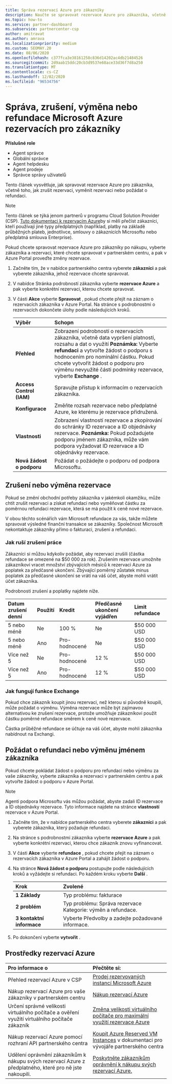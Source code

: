 ```yaml
---
title: Správa rezervací Azure pro zákazníky
description: Naučte se spravovat rezervace Azure pro zákazníka, včetně toho, jak zrušit rezervaci, vyměnit rezervaci nebo požádat o refundaci.
ms.topic: how-to
ms.service: partner-dashboard
ms.subservice: partnercenter-csp
author: amitravat
ms.author: amrava
ms.localizationpriority: medium
ms.custom: SEOMAY.20
ms.date: 08/06/2020
ms.openlocfilehash: c377fca3e38161258c836d14202ac4db21484526
ms.sourcegitcommit: 2d9aab15ddc20cb3d9537e68ace33d36f7d8a250
ms.translationtype: MT
ms.contentlocale: cs-CZ
ms.lasthandoff: 12/02/2020
ms.locfileid: "96534756"
---
```

# <a name="manage-cancel-exchange-or-refund-microsoft-azure-reservations-for-customers"></a>Správa, zrušení, výměna nebo refundace Microsoft Azure rezervacích pro zákazníky

**Příslušné role**

- Agent správce
- Globální správce
- Agent helpdesku
- Agent prodeje
- Správce správy uživatelů

Tento článek vysvětluje, jak spravovat rezervace Azure pro zákazníka, včetně toho, jak zrušit rezervaci, vyměnit rezervaci nebo požádat o refundaci.

> [!NOTE]
> Tento článek se týká jenom partnerů v programu Cloud Solution Provider (CSP). [Tuto dokumentaci k rezervacím Azure](/azure/cost-management-billing/reservations)by si měli přečíst zákazníci, kteří používají jiné typy předplatných (například, platby na základě průběžných plateb, jednotlivce, smlouvy o zákaznících Microsoftu nebo předplatná smlouva Enterprise).

Pokud chcete spravovat rezervace Azure pro zákazníky po nákupu, vyberte zákazníka a rezervaci, které chcete spravovat v partnerském centru, a pak v Azure Portal proveďte změny rezervace.

1. Začněte tím, že v nabídce partnerského centra vyberete **zákazníci** a pak vyberete zákazníka, jehož rezervace chcete spravovat. 

2. V nabídce Stránka podrobností zákazníka vyberte **rezervace Azure** a pak vyberte konkrétní rezervaci, kterou chcete spravovat.  

3. V části **Akce** vyberte **Spravovat** , pokud chcete přejít na záznam o rezervacích zákazníka v Azure Portal. Na stránce s podrobnostmi o rezervacích dokončete úlohy podle následujících kroků.  

    | **Výběr**   | **Schopn**    |
    |:-----------------------------|:-----------------|
    | **Přehled**   | Zobrazení podrobností o rezervacích zákazníka, včetně data vypršení platnosti, rozsahu a dat o využití **Poznámka:** Vyberte **refundaci** a vytvořte žádost o podporu s hodnocením pro nominální částku. Pokud chcete vytvořit žádost o podporu pro výměnu nevyužité části podmínky rezervace, vyberte **Exchange** .  
    | **Access Control (IAM)**   | Spravujte přístup k informacím o rezervacích zákazníka.|
    | **Konfigurace**   | Změňte rozsah rezervace nebo předplatné Azure, ke kterému je rezervace přidružená.    |
    | **Vlastnosti**   | Zobrazení vlastností rezervace a zkopírování do schránky ID rezervace a ID objednávky rezervace. **Poznámka:** Pokud požadujete podporu jménem zákazníka, může vám podpora vyžadovat ID rezervace a ID objednávky rezervace.    |
    | **Nová žádost o podporu**    | Požádat o požádejte o podporu od podpora Microsoftu.   |
 
## <a name="cancel-or-exchange-a-reservation"></a>Zrušení nebo výměna rezervace

Pokud se změní obchodní potřeby zákazníka v jakémkoli okamžiku, může chtít zrušit rezervaci a získat refundaci nebo vyměňovat částku za poměrnou refundaci rezervace, která se má použít k ceně nové rezervace.

V obou těchto scénářích vám Microsoft refundace za vás, takže můžete spravovat výsledné finanční transakce se zákazníky. Společnost Microsoft nekontaktuje zákazníky přímo o fakturaci, zrušení a refundaci.

### <a name="how-cancellations-work"></a>Jak ruší zrušení práce

Zákazníci si můžou kdykoliv požádat, aby rezervaci zrušili (částka refundace se omezené na $50 000 za rok). Zrušením rezervace umožníte zákazníkovi vracet množství zbývajících měsíců k rezervaci Azure za poplatek za předčasné ukončení. Zbývající poměrný zůstatek minus poplatek za předčasné ukončení se vrátí na váš účet, abyste mohli vrátit účet zákazníka. 

Podrobnosti zrušení a poplatky najdete níže.


|**Datum zrušení**<br> denní   |**Použití**    |**Kredit**  |**Předčasné ukončení**<br> vyjádřen    |**Limit refundace** | 
|:----------------------------------|:------------|:-----------|:--------------------------------|:--------------|
|5 nebo méně                         | Ne          | 100 %       | Ne                              | $50 000 USD   |
|5 nebo méně                         | Ano         | Pro-hodnocené  | Ne                              | $50 000 USD   |
|Více než 5                        | Ne          | Pro-hodnocené  | 12 %                             | $50 000 USD   |
|Více než 5                        | Ano         | Pro-hodnocené  | 12 %                             | $50 000 USD   |

### <a name="how-exchanges-work"></a>Jak fungují funkce Exchange 

Pokud chce zákazník koupit jinou rezervaci, než kterou si původně koupili, může požádat o výměnu. Výměna rezervace může být zajímavou alternativou ke zrušení rezervace, protože umožňuje zákazníkovi použít částku poměrné refundace směrem k ceně nové rezervace. 

Částka průběžné refundace se účtuje na váš účet, abyste mohli zákazníka nabídnout na Exchangi.

## <a name="request-a-refund-or-exchange-on-behalf-of-a-customer"></a>Požádat o refundaci nebo výměnu jménem zákazníka

Pokud chcete pokládat žádost o podporu pro refundaci nebo výměnu za vaše zákazníky, vyberte zákazníka a rezervaci v partnerském centru a pak vytvořte žádost o podporu v Azure Portal. 

>[!NOTE]
>Agenti podpora Microsoftu vás můžou požádat, abyste zadali ID rezervace a ID objednávky rezervace. Tyto informace najdete na stránce **vlastností** rezervace v Azure Portal.

1. Začněte tím, že v nabídce partnerského centra vyberete **zákazníci** a pak vyberete zákazníka, který požaduje refundaci. 

2. Na stránce s podrobnostmi zákazníka vyberte **rezervace Azure** a pak vyberte konkrétní rezervaci, kterou chce zákazník znovu vyfinancovat.  

3. V části **Akce** vyberte **refundace** , pokud chcete přejít na záznam o rezervacích zákazníka v Azure Portal a zahájit žádost o podporu.  

4. Na stránce **Nová žádost o podporu** postupujte podle následujících kroků a vyžádejte si refundaci. Po každém kroku vyberte **Další** . 

   |**Krok**                    |**Zvolené**    |
   |:---------------------------|:-----------------|
   |**1 Základy**                |Typ problému: fakturace  |
   |**2 problém**               |Typ problému: Správa rezervace Kategorie: výměn a refundace. |
   |**3 kontaktní informace**   |Vyberte Předvolby a zadejte požadované informace. 

5. Po dokončení vyberte **vytvořit** .

## <a name="azure-reservations-resources"></a>Prostředky rezervací Azure

|**Pro informace o**   |**Přečtěte si:**    |
|:-----------------------------|:-----------------|
|Přehled rezervací Azure v CSP  | [Prodej rezervovaných instancí Microsoft Azure](azure-reservations.md) |
|Nákup rezervací Azure pro vaše zákazníky v partnerském centru   | [Nákup rezervací Azure](azure-reservations-buying.md) |
|Určení správné velikosti virtuálního počítače a ověření využití virtuálního počítače zákazník   | [Změna velikosti virtuálního počítače pro maximální využití rezervace Azure](azure-usage.md)   |
|Nákup rezervací Azure pomocí rozhraní API partnerského centra | [Koupit Azure Reserved VM Instances](/partner-center/develop/purchase-azure-reservations) v dokumentaci pro vývojáře partnerského centra   |
|Udělení oprávnění zákazníkům k nákupu svých rezervací Azure z předplatného, které pro ně jste nakoupili. | [Poskytněte zákazníkům oprávnění k nákupu svých rezervací Azure.](give-customers-permission.md)   |